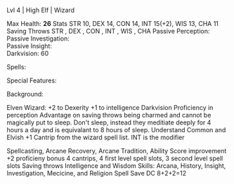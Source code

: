 
Lvl 4 | High Elf | Wizard

Max Health: **26**
Stats         STR 10, DEX 14, CON 14, INT 15(+2), WIS 13, CHA 11
Saving Throws STR , DEX , CON , INT , WIS , CHA 
Passive Perception:     
Passive Investigation:  
Passive Insight:        
Darkvision:             60

Spells:


Special Features:

Background: 

Elven Wizard:
+2 to Dexerity
+1 to intelligence
Darkvision
Proficiency in perception
Advantage on saving throws being charmed and cannot be magically put to sleep.
Don't sleep, instead they meditiate deeply for 4 hours a day and is equivalant to 8 hours of sleep.
Understand Common and Elvish +1
Cantrip from the wizard spell list. INT is the modifier

Spellcasting, Arcane Recovery, Arcane Tradition, Ability Score improvement
+2 proficieny bonus
4 cantrips, 4 first level spell slots, 3 second level spell slots
Saving throws Intelligence and Wisdom
Skills: Arcana, History, Insight, Investigation, Mecicine, and Religion
Spell Save DC 8+2+2=12